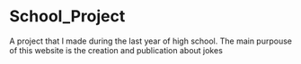 # School_Project
A project that I made during the last year of high school. The main purpouse of this website is the creation and publication about jokes
